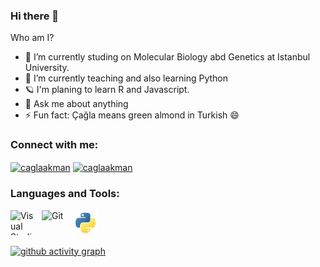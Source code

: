 ### Hi there 👋



Who am I?

- 🔭 I’m currently studing on Molecular Biology abd Genetics at Istanbul University.
- 🌱 I’m currently teaching and also learning Python
- 🪐 I'm planing to learn R and Javascript.
- 💬 Ask me about anything 
- ⚡ Fun fact: Çağla means green almond in Turkish 😄

### Connect with me:

<p align="left">
<a href="https://www.linkedin.com/in/cagla-akman" target="blank"><img align="center" src="https://raw.githubusercontent.com/rahuldkjain/github-profile-readme-generator/master/src/images/icons/Social/linked-in-alt.svg" alt="caglaakman" height="30" width="40" /></a>
<a href="https://www.instagram.com/caglaakman__" target="blank"><img align="center" src="https://raw.githubusercontent.com/rahuldkjain/github-profile-readme-generator/master/src/images/icons/Social/instagram.svg" alt="caglaakman" height="30" width="40" /></a>

  
  ### Languages and Tools:

<img align="left" alt="Visual Studio Code" width="40" height="40" src="https://cdn.jsdelivr.net/gh/devicons/devicon/icons/vscode/vscode-original.svg" style="padding-right:10px;" />
<img align="left" alt="Git" width="40" height="40" src="https://cdn.jsdelivr.net/gh/devicons/devicon/icons/git/git-original.svg" style="padding-right:10px;" />
<img src="https://raw.githubusercontent.com/devicons/devicon/master/icons/python/python-original.svg" alt="python" width="40" height="40" style="padding-right:10px;" />
  
  
 [![ github activity graph](https://github-readme-activity-graph.cyclic.app/graph?username=Caglaakman)](https://github.com/ashutosh00710/github-readme-activity-graph)
</div>
